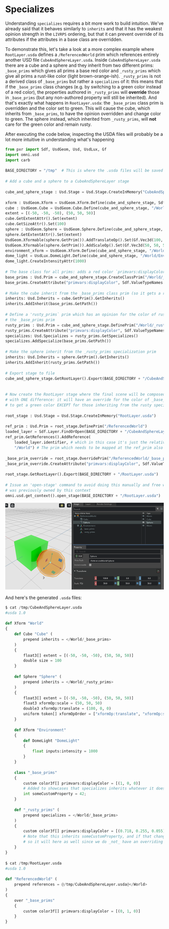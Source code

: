 # Specializes

Understanding `specializes` requires a bit more work to build intuition. We've already said that it behaves similarly to `inherits` and that it has the weakest opinion strength in the `LIVRPS` ordering, but that it can prevent override of its attributes if the attributes in a base class are overridden.

To demonstrate this, let's take a look at a more complex example where `RootLayer.usda` defines a `/ReferencedWorld` prim which references entirely another USD file `CubeAndSphereLayer.usda`. Inside `CubeAndSphereLayer.usda` there are a cube and a sphere and they inherit from two different prims: `_base_prims` which gives all prims a base red color and `_rusty_prims` which give all prims a rust-like color (light brown-orange-ish). `_rusty_prims` is not a derived class of `_base_prims` but rather a `specializes` of it: this means that if the `_base_prims` class changes (e.g. by switching to a green color instead of a red color), the properties authored in `_rusty_prims` will **override** those in `_base_prims` (but any non-authored property will still be inherited). And that's exactly what happens in `RootLayer.usda`: the `_base_prims` class prim is overridden and the color set to green. This will cause the cube, which inherits from `_base_prims`, to have the opinion overridden and change color to green. The sphere instead, which inherited from `_rusty_prims`, will **not** care for the green color and remain rusty.

After executing the code below, inspecting the USDA files will probably be a lot more intuitive in understanding what's happening

```python
from pxr import Sdf, UsdGeom, Usd, UsdLux, Gf
import omni.usd
import carb

BASE_DIRECTORY = "/tmp"  # This is where the .usda files will be saved

# Add a cube and a sphere to a CubeAndSphereLayer stage

cube_and_sphere_stage : Usd.Stage = Usd.Stage.CreateInMemory("CubeAndSphereLayer.usda")

xform : UsdGeom.Xform = UsdGeom.Xform.Define(cube_and_sphere_stage, Sdf.Path("/World"))
cube : UsdGeom.Cube = UsdGeom.Cube.Define(cube_and_sphere_stage, "/World/Cube")
extent = [(-50, -50, -50), (50, 50, 50)]
cube.GetExtentAttr().Set(extent)
cube.GetSizeAttr().Set(100)
sphere : UsdGeom.Sphere = UsdGeom.Sphere.Define(cube_and_sphere_stage, "/World/Sphere")
sphere.GetExtentAttr().Set(extent)
UsdGeom.Xformable(sphere.GetPrim()).AddTranslateOp().Set(Gf.Vec3d(100, 0, 0))
UsdGeom.Xformable(sphere.GetPrim()).AddScaleOp().Set(Gf.Vec3d(50, 50, 50))
environment_xform = UsdGeom.Xform.Define(cube_and_sphere_stage, "/World/Environment")
dome_light = UsdLux.DomeLight.Define(cube_and_sphere_stage, "/World/Environment/DomeLight")
dome_light.CreateIntensityAttr(1000)

# The base class for all prims: adds a red color `primvars:displayColor` attribute
base_prims : Usd.Prim = cube_and_sphere_stage.CreateClassPrim("/World/_base_prims")
base_prims.CreateAttribute("primvars:displayColor", Sdf.ValueTypeNames.Color3fArray).Set([(1.0, 0.0, 0.0)])

# Make the cube inherit from the _base_prims class prim (so it gets a red color)
inherits: Usd.Inherits = cube.GetPrim().GetInherits()
inherits.AddInherit(base_prims.GetPath())

# Define a 'rusty_prims` prim which has an opinion for the color of rusty metal and SPECIALIZES (*not* inherits)
# the _base_prims prim
rusty_prims : Usd.Prim = cube_and_sphere_stage.DefinePrim("/World/_rusty_prims")
rusty_prims.CreateAttribute("primvars:displayColor", Sdf.ValueTypeNames.Color3fArray).Set([(0.718, 0.255, 0.055)])
specializes: Usd.Specializes = rusty_prims.GetSpecializes()
specializes.AddSpecialize(base_prims.GetPath())

# Make the sphere inherit from the _rusty_prims specialization prim
inherits: Usd.Inherits = sphere.GetPrim().GetInherits()
inherits.AddInherit(rusty_prims.GetPath())

# Export stage to file
cube_and_sphere_stage.GetRootLayer().Export(BASE_DIRECTORY + "/CubeAndSphereLayer.usda")


# Now create the RootLayer stage where the final scene will be composed: this will reference the entire CubeAndSphereLayer
# with ONE difference: it will have an override for the color of _base_prims-inheriting prims. This will cause all prims
# to get a green color EXCEPT for those inheriting from the rusty specialization!

root_stage : Usd.Stage = Usd.Stage.CreateInMemory("RootLayer.usda")

ref_prim : Usd.Prim = root_stage.DefinePrim("/ReferencedWorld")
loaded_layer = Sdf.Layer.FindOrOpen(BASE_DIRECTORY + "/CubeAndSphereLayer.usda")
ref_prim.GetReferences().AddReference(
    loaded_layer.identifier, # which in this case it's just the relative file path string
    "/World") # The prim which needs to be mapped at the ref_prim also needs to be specified

_base_prim_override = root_stage.OverridePrim("/ReferencedWorld/_base_prims")
_base_prim_override.CreateAttribute("primvars:displayColor", Sdf.ValueTypeNames.Color3fArray).Set([(0.0, 1.0, 0.0)])

root_stage.GetRootLayer().Export(BASE_DIRECTORY + "/RootLayer.usda")

# Issue an 'open-stage' command to avoid doing this manually and free whatever stage
# was previously owned by this context
omni.usd.get_context().open_stage(BASE_DIRECTORY + "/RootLayer.usda")
```

![](../images/chapter3/green_cube_rusty_sphere_specializes.png)

And here's the generated `.usda` files:

```python
$ cat /tmp/CubeAndSphereLayer.usda
#usda 1.0

def Xform "World"
{
    def Cube "Cube" (
        prepend inherits = </World/_base_prims>
    )
    {
        float3[] extent = [(-50, -50, -50), (50, 50, 50)]
        double size = 100
    }

    def Sphere "Sphere" (
        prepend inherits = </World/_rusty_prims>
    )
    {
        float3[] extent = [(-50, -50, -50), (50, 50, 50)]
        float3 xformOp:scale = (50, 50, 50)
        double3 xformOp:translate = (100, 0, 0)
        uniform token[] xformOpOrder = ["xformOp:translate", "xformOp:scale"]
    }

    def Xform "Environment"
    {
        def DomeLight "DomeLight"
        {
            float inputs:intensity = 1000
        }
    }

    class "_base_prims"
    {
        custom color3f[] primvars:displayColor = [(1, 0, 0)]
        # Added to showcases that specializes inherits whatever it does *not* override
        int someCustomProperty = 42;
    }

    def "_rusty_prims" (
        prepend specializes = </World/_base_prims>
    )
    {
        custom color3f[] primvars:displayColor = [(0.718, 0.255, 0.055)]
        # Note that this inherits someCustomProperty, and if that changes in _base_prims,
        # so it will here as well since we do _not_ have an overriding opinion on it.
    }
}

$ cat /tmp/RootLayer.usda
#usda 1.0

def "ReferencedWorld" (
    prepend references = @/tmp/CubeAndSphereLayer.usda@</World>
)
{
    over "_base_prims"
    {
        custom color3f[] primvars:displayColor = [(0, 1, 0)]
    }
}
```
